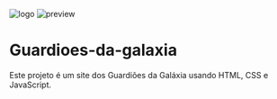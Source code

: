 ![logo](https://github.com/lucas-pereira3/Guardioes-da-galaxia/assets/168601261/7267bdb9-5c56-4f37-9cc7-5371c0ccf37b)
![preview](https://github.com/lucas-pereira3/Guardioes-da-galaxia/assets/168601261/c7e284ab-85b5-4905-a29e-8a28e7f56d28)

# Guardioes-da-galaxia
Este projeto é um site dos Guardiões da Galáxia usando HTML, CSS e JavaScript.
